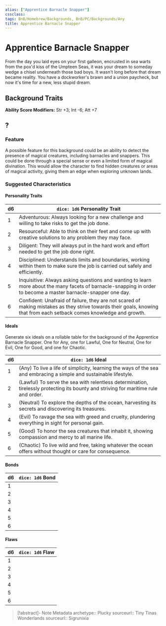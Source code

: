 ```yaml
---
alias: ["Apprentice Barnacle Snapper"]
cssclass: 
tags: BnB/Homebrew/Backgrounds, BnB/PC/Backgrounds/Any
title: Apprentice Barnacle Snapper
---
```


# Apprentice Barnacle Snapper
From the day you laid eyes on your first galleon, encrusted in sea warts from the pox'd kiss of the Umpteen Seas, it was your dream to someday wedge a chisel underneath those bad boys. It wasn't long before that dream became reality. You have a dockworker's brawn and a union paycheck, but now it's time for a new, less stupid dream.

## Background Traits
**Ability Score Modifiers:** Str +3; Int -6; Att +7

## ?

### Feature
A possible feature for this background could be an ability to detect the presence of magical creatures, including barnacles and snappers. This could be done through a special sense or even a limited form of magical divination. This would allow the character to find hidden creatures or areas of magical activity, giving them an edge when exploring unknown lands.

### Suggested Characteristics

#### Personality Traits
| d6 | `dice: 1d6` Personality Trait |
| --- | --- |
| 1 | Adventurous: Always looking for a new challenge and willing to take risks to get the job done. |
| 2 |Resourceful: Able to think on their feet and come up with creative solutions to any problem they may face. |
| 3 | Diligent: They will always put in the hard work and effort needed to get the job done right. |
| 4 | Disciplined: Understands limits and boundaries, working within them to make sure the job is carried out safely and efficiently. |
| 5 |Inquisitive: Always asking questions and wanting to learn more about the many facets of barnacle-snapping in order to become a master barnacle-snapper one day.   |
| 6 | Confident: Unafraid of failure, they are not scared of making mistakes as they strive towards their goals, knowing that from each setback comes knowledge and growth.|

#### Ideals
Generate six ideals on a rollable table for the background of the Apprentice Barnacle Snapper.  One for Any, one for Lawful, One for Neutral, One for Evil, One for Good, and one for Chaotic.

| d6 | `dice: 1d6` Ideal |
| --- | --- |
| 1 | (Any) To live a life of simplicity, learning the ways of the sea and embracing a simple and sustainable lifestyle.|
| 2 |  (Lawful)  To serve the sea with relentless determination, tirelessly protecting its bounty and striving for maritime rule and order.|
| 3 |  (Neutral) To explore the depths of the ocean, harvesting its secrets and discovering its treasures.|
| 4 |  (Evil) To ravage the sea with greed and cruelty, plundering everything in sight for personal gain. |
| 5 |  (Good) To honor the sea creatures that inhabit it, showing compassion and mercy to all marine life. |
| 6 |  (Chaotic) To live wild and free, taking whatever the ocean offers without thought or care for consequence.|

#### Bonds
| d6 | `dice: 1d6` Bond |
| --- | --- |
| 1 |  |
| 2 |  |
| 3 | |
| 4 |  |
| 5 | |
| 6 |  |

#### Flaws
| d6  | `dice: 1d6` Flaw |
| --- | ---------------- |
| 1   |                  |
| 2   |                  |
| 3   |                  |
| 4   |                  |
| 5   |                  |
| 6   |                  |

> [!abstract]- Note Metadata
> archetype:: Plucky
> sourceurl:: Tiny Tinas Wonderlands
> sourceurl:: Sigrunixia
